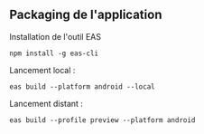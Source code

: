 ## Packaging de l'application

Installation de l'outil EAS
```shell
npm install -g eas-cli
```

Lancement local :
```shell
eas build --platform android --local
```

Lancement distant :
```shell
eas build --profile preview --platform android
```
